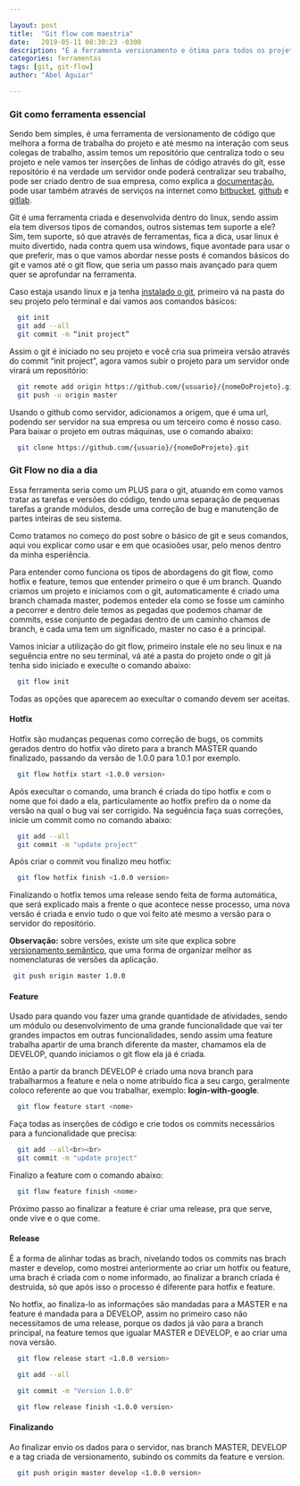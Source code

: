 ```yaml
---

layout: post
title:  "Git flow com maestria"
date:   2019-05-11 08:30:23 -0300
description: "É a ferramenta versionamento e ótima para todos os projetos"
categories: ferramentas
tags: [git, git-flow]
author: "Abel Aguiar"

---
```


### Git como ferramenta essencial

Sendo bem simples, é uma ferramenta de versionamento de código que melhora a forma de trabalha do projeto e até mesmo na interação com seus colegas de trabalho, assim temos um repositório que centraliza todo o seu projeto e nele vamos ter inserções de linhas de código através do git, esse repositório é na verdade um servidor onde poderá centralizar seu trabalho, pode ser criado dentro de sua empresa, como explica a [documentação][git-configuracao-servidor], pode usar também através de serviços na internet como  [bitbucket][bitbucket], [github][github] e [gitlab][gitlab].

[github]: https://github.com
[bitbucket]: https://bitbucket.org
[gitlab]: https://gitlab.com
[git-configuracao-servidor]: https://git-scm.com/book/pt-br/v1/Git-no-Servidor-Configurando-o-Servidor

Git é uma ferramenta criada e desenvolvida dentro do linux, sendo assim ela tem diversos tipos de comandos, outros sistemas tem suporte a ele? Sim, tem suporte, só que através de ferramentas, fica a dica, usar linux é muito divertido, nada contra quem usa windows, fique avontade para usar o que preferir, mas o que vamos abordar nesse posts é comandos básicos do git e vamos até o git flow, que seria um passo mais avançado para quem quer se aprofundar na ferramenta.

Caso estaja usando linux e ja tenha [instalado o git][instalando-git], primeiro vá na pasta do seu projeto pelo terminal e daí vamos aos comandos básicos:

[instalando-git]: https://git-scm.com/book/pt-br/v1/Primeiros-passos-Instalando-Git

```sh
  git init
  git add --all
  git commit -m “init project”
```

Assim o git é iniciado no seu projeto e você cria sua primeira versão através do commit “init project”, agora vamos subir o projeto para um servidor onde virará um repositório:

```sh
  git remote add origin https://github.com/{usuario}/{nomeDoProjeto}.git
  git push -u origin master
```
Usando o github como servidor, adicionamos a origem, que é uma url, podendo ser servidor na sua empresa ou um terceiro como é nosso caso. Para baixar o projeto em outras máquinas, use o comando abaixo:

```sh
  git clone https://github.com/{usuario}/{nomeDoProjeto}.git
```

### Git Flow no dia a dia

Essa ferramenta seria como um PLUS para o git, atuando em como vamos tratar as tarefas e versões do código, tendo uma separação de pequenas tarefas a grande módulos, desde uma correção de bug e manutenção de partes inteiras de seu sistema.

Como tratamos no começo do post sobre o básico de git e seus comandos, aqui vou explicar como usar e em que ocasioões usar, pelo menos dentro da minha esperiência.

Para entender como funciona os tipos de abordagens do git flow, como hotfix e feature, temos que entender primeiro o que é um branch. Quando criamos um projeto e iniciamos com o git, automaticamente é criado uma branch chamada master, podemos enteder ela como se fosse um caminho a pecorrer e dentro dele temos as pegadas que podemos chamar de commits, esse conjunto de pegadas dentro de um caminho chamos de branch, e cada uma tem um significado, master no caso é a principal.

Vamos iniciar a utilização do git flow, primeiro instale ele no seu linux e na seguência entre no seu terminal, vá até a pasta do projeto onde o git já tenha sido iniciado e execulte o comando abaixo:

```sh
  git flow init
```

Todas as opções que aparecem ao execultar o comando devem ser aceitas.

#### Hotfix

Hotfix são mudanças pequenas como correção de bugs, os commits gerados dentro do hotfix vão direto para a branch MASTER quando finalizado, passando da versão de 1.0.0 para 1.0.1 por exemplo.

```sh
  git flow hotfix start <1.0.0 version>
```

Após execultar o comando, uma branch é criada do tipo hotfix e com o nome que foi dado a ela, particulamente ao hotfix prefiro da o nome da versão na qual o bug vai ser corrigido. Na seguência faça suas correções, inicie um commit como no comando abaixo:

```sh
  git add --all
  git commit -m "update project"
```

Após criar o commit vou finalizo meu hotfix:

```sh
  git flow hotfix finish <1.0.0 version>
```

Finalizando o hotfix temos uma release sendo feita de forma automática, que será explicado mais a frente o que acontece nesse processo, uma nova versão é criada e envio tudo o que voi feito até mesmo a versão para o servidor do repositório.

**Observação:** sobre versões, existe um site que explica sobre [versionamento semântico][versionamento], que uma forma de organizar melhor as nomenclaturas de versões da aplicação.

[versionamento]: https://semver.org/lang/pt-BR/

```sh
 git push origin master 1.0.0
```

#### Feature

Usado para quando vou fazer uma grande quantidade de atividades, sendo um módulo ou desenvolvimento de uma grande funcionalidade que vai ter grandes impactos em outras funcionalidades, sendo assim uma feature trabalha apartir de uma branch diferente da master, chamamos ela de DEVELOP, quando iniciamos o git flow ela já é criada.

Então a partir da branch DEVELOP é criado uma nova branch para trabalharmos a feature e nela o nome atribuído fica a seu cargo, geralmente coloco referente ao que vou trabalhar, exemplo: **login-with-google**.

```sh
  git flow feature start <nome>
```

Faça todas as inserções de código e crie todos os commits necessários para a funcionalidade que precisa:

```sh
  git add --all<br><br>
  git commit -m "update project"
```

Finalizo a feature com o comando abaixo:

```sh
  git flow feature finish <nome>
```

Próximo passo ao finalizar a feature é criar uma release, pra que serve, onde vive e o que come.</p> 

#### Release

É a forma de alinhar todas as brach, nivelando todos os commits nas brach master e develop, como mostrei anteriormente ao criar um hotfix ou feature, uma brach é criada com o nome informado, ao finalizar a branch criada é destruida, só que após isso o processo é diferente para hotfix e feature.

No hotfix, ao finaliza-lo as informações são mandadas para a MASTER e na feature é mandada para a DEVELOP, assim no primeiro caso não necessitamos de uma release, porque os dados já vão para a branch principal, na feature temos que igualar MASTER e DEVELOP, e ao criar uma nova versão.

```sh
  git flow release start <1.0.0 version>

  git add --all

  git commit -m "Version 1.0.0"

  git flow release finish <1.0.0 version>
```

#### Finalizando

Ao finalizar envio os dados para o servidor, nas branch MASTER, DEVELOP e a tag criada de versionamento, subindo os commits da feature e version.

```sh
  git push origin master develop <1.0.0 version>
```
